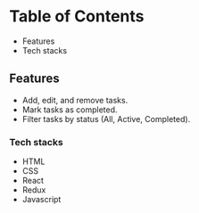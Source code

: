 # Table of Contents

* Features
* Tech stacks

  
## Features

* Add, edit, and remove tasks.
* Mark tasks as completed.
* Filter tasks by status (All, Active, Completed).

### Tech stacks

* HTML
* CSS
* React
* Redux
* Javascript
